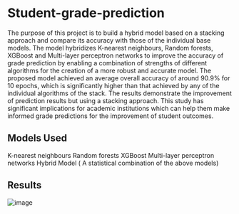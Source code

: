 # Student-grade-prediction

The purpose of this project is to build a hybrid model based on a stacking approach and compare its accuracy with those of the individual base models. The model hybridizes K-nearest neighbours, Random forests, XGBoost and Multi-layer perceptron networks to improve the accuracy of grade prediction by enabling a combination of strengths of different algorithms for the creation of a more robust and accurate model. The proposed model achieved an average overall accuracy of around 90.9% for 10 epochs, which is significantly higher than that achieved by any of the individual algorithms of the stack. The results demonstrate the improvement of prediction results but using a stacking approach. This study has significant implications for academic institutions which can help them make informed grade predictions for the improvement of student outcomes.

## Models Used
K-nearest neighbours
Random forests
XGBoost
Multi-layer perceptron networks
Hybrid Model ( A statistical combination of the above models)

## Results 
![image](https://github.com/salonireddy/Student-grade-prediction/assets/83425697/e59606fb-cc16-45dc-b87c-3f964ea2b36c)
